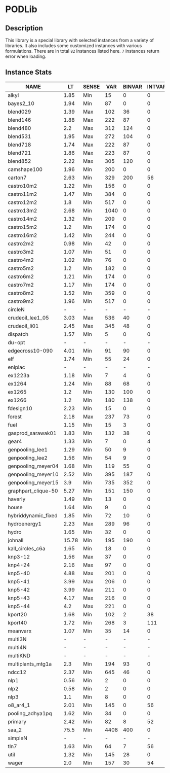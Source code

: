 # PODLib

## Description
This library is a special library with selected instances from a variety of libraries.
It also includes some customized instances with various formulations.
There are in total `82` instances listed here.
`7` instances return error when loading.

## Instance Stats
| NAME | LT | SENSE | VAR | BINVAR | INTVAR | CON | LINCON | NLCONS | OTHERCONS |
|------|----|-------|-----|--------|--------|-----|--------|--------|-----------|
| alkyl | 1.85 | Min | 15 | 0 | 0 | 8 | 1 | 2 | 5 |
| bayes2_10 | 1.94 | Min | 87 | 0 | 0 | 78 | 22 | 1 | 55 |
| blend029 | 1.39 | Max | 102 | 36 | 0 | 213 | 201 | 12 | 0 |
| blend146 | 1.88 | Max | 222 | 87 | 0 | 624 | 600 | 24 | 0 |
| blend480 | 2.2 | Max | 312 | 124 | 0 | 884 | 852 | 32 | 0 |
| blend531 | 1.95 | Max | 272 | 104 | 0 | 736 | 704 | 32 | 0 |
| blend718 | 1.74 | Max | 222 | 87 | 0 | 519 | 495 | 24 | 0 |
| blend721 | 1.86 | Max | 223 | 87 | 0 | 628 | 604 | 24 | 0 |
| blend852 | 2.22 | Max | 305 | 120 | 0 | 861 | 829 | 32 | 0 |
| camshape100 | 1.96 | Min | 200 | 0 | 0 | 201 | 100 | 1 | 100 |
| carton7 | 2.63 | Min | 329 | 200 | 56 | 688 | 623 | 1 | 64 |
| castro10m2 | 1.22 | Min | 156 | 0 | 0 | 138 | 78 | 60 | 0 |
| castro11m2 | 1.47 | Min | 384 | 0 | 0 | 252 | 140 | 112 | 0 |
| castro12m2 | 1.8 | Min | 517 | 0 | 0 | 408 | 188 | 220 | 0 |
| castro13m2 | 2.68 | Min | 1040 | 0 | 0 | 783 | 303 | 480 | 0 |
| castro14m2 | 1.32 | Min | 209 | 0 | 0 | 205 | 115 | 90 | 0 |
| castro15m2 | 1.2 | Min | 174 | 0 | 0 | 152 | 104 | 48 | 0 |
| castro16m2 | 1.42 | Min | 244 | 0 | 0 | 234 | 108 | 126 | 0 |
| castro2m2 | 0.98 | Min | 42 | 0 | 0 | 45 | 33 | 12 | 0 |
| castro3m2 | 1.07 | Min | 51 | 0 | 0 | 54 | 42 | 12 | 0 |
| castro4m2 | 1.02 | Min | 76 | 0 | 0 | 66 | 48 | 18 | 0 |
| castro5m2 | 1.2 | Min | 182 | 0 | 0 | 152 | 104 | 48 | 0 |
| castro6m2 | 1.21 | Min | 174 | 0 | 0 | 152 | 104 | 48 | 0 |
| castro7m2 | 1.17 | Min | 174 | 0 | 0 | 152 | 104 | 48 | 0 |
| castro8m2 | 1.52 | Min | 359 | 0 | 0 | 335 | 251 | 84 | 0 |
| castro9m2 | 1.96 | Min | 517 | 0 | 0 | 573 | 363 | 210 | 0 |
| circleN | - | - | - | - | - | - | - | - | - |
| crudeoil_lee1_05 | 3.03 | Max | 536 | 40 | 0 | 1241 | 1081 | 0 | 160 |
| crudeoil_li01 | 2.45 | Max | 345 | 48 | 0 | 696 | 640 | 0 | 56 |
| dispatch | 1.57 | Min | 5 | 0 | 0 | 3 | 0 | 1 | 2 |
| du-opt | - | - | - | - | - | - | - | - | - |
| edgecross10-090 | 4.01 | Min | 91 | 90 | 0 | 481 | 480 | 0 | 1 |
| elf | 1.74 | Min | 55 | 24 | 0 | 39 | 11 | 1 | 27 |
| eniplac | - | - | - | - | - | - | - | - | - |
| ex1223a | 1.18 | Min | 7 | 4 | 0 | 15 | 11 | 4 | 0 |
| ex1264 | 1.24 | Min | 88 | 68 | 0 | 95 | 91 | 4 | 0 |
| ex1265 | 1.2 | Min | 130 | 100 | 0 | 134 | 129 | 5 | 0 |
| ex1266 | 1.2 | Min | 180 | 138 | 0 | 178 | 172 | 6 | 0 |
| fdesign10 | 2.23 | Min | 15 | 0 | 0 | 307 | 306 | 0 | 1 |
| forest | 2.18 | Max | 237 | 73 | 0 | 310 | 285 | 1 | 24 |
| fuel | 1.15 | Min | 15 | 3 | 0 | 30 | 27 | 3 | 0 |
| gasprod_sarawak01 | 1.83 | Min | 132 | 38 | 0 | 213 | 179 | 0 | 34 |
| gear4 | 1.33 | Min | 7 | 0 | 4 | 2 | 1 | 1 | 0 |
| genpooling_lee1 | 1.29 | Min | 50 | 9 | 0 | 83 | 63 | 20 | 0 |
| genpooling_lee2 | 1.56 | Min | 54 | 9 | 0 | 93 | 63 | 30 | 0 |
| genpooling_meyer04 | 1.68 | Min | 119 | 55 | 0 | 142 | 127 | 15 | 0 |
| genpooling_meyer10 | 2.52 | Min | 395 | 187 | 0 | 424 | 391 | 33 | 0 |
| genpooling_meyer15 | 3.9 | Min | 735 | 352 | 0 | 769 | 721 | 48 | 0 |
| graphpart_clique-50 | 5.27 | Min | 151 | 150 | 0 | 51 | 50 | 1 | 0 |
| haverly | 1.49 | Min | 13 | 0 | 0 | 10 | 7 | 0 | 3 |
| house | 1.64 | Min | 9 | 0 | 0 | 9 | 6 | 1 | 2 |
| hybriddynamic_fixed | 1.85 | Min | 72 | 10 | 0 | 80 | 79 | 0 | 1 |
| hydroenergy1 | 2.23 | Max | 289 | 96 | 0 | 429 | 381 | 0 | 48 |
| hydro | 1.65 | Min | 32 | 0 | 0 | 25 | 18 | 0 | 7 |
| johnall | 15.78 | Min | 195 | 190 | 0 | 193 | 2 | 191 | 0 |
| kall_circles_c6a | 1.65 | Min | 18 | 0 | 0 | 54 | 32 | 0 | 22 |
| knp3-12 | 1.56 | Max | 37 | 0 | 0 | 78 | 0 | 0 | 78 |
| knp4-24 | 2.16 | Max | 97 | 0 | 0 | 300 | 0 | 0 | 300 |
| knp5-40 | 4.88 | Max | 201 | 0 | 0 | 820 | 0 | 820 | 0 |
| knp5-41 | 3.99 | Max | 206 | 0 | 0 | 861 | 0 | 0 | 861 |
| knp5-42 | 3.99 | Max | 211 | 0 | 0 | 903 | 0 | 0 | 903 |
| knp5-43 | 4.17 | Max | 216 | 0 | 0 | 946 | 0 | 0 | 946 |
| knp5-44 | 4.2 | Max | 221 | 0 | 0 | 990 | 0 | 0 | 990 |
| kport20 | 1.68 | Min | 102 | 2 | 38 | 28 | 8 | 20 | 0 |
| kport40 | 1.72 | Min | 268 | 3 | 111 | 49 | 11 | 38 | 0 |
| meanvarx | 1.07 | Min | 35 | 14 | 0 | 44 | 44 | 0 | 0 |
| multi3N | - | - | - | - | - | - | - | - | - |
| multi4N | - | - | - | - | - | - | - | - | - |
| multiKND | - | - | - | - | - | - | - | - | - |
| multiplants_mtg1a | 2.3 | Min | 194 | 93 | 0 | 257 | 229 | 1 | 27 |
| ndcc12 | 2.37 | Min | 645 | 46 | 0 | 238 | 190 | 2 | 46 |
| nlp1 | 0.56 | Min | 2 | 0 | 0 | 1 | 0 | 1 | 0 |
| nlp2 | 0.58 | Min | 2 | 0 | 0 | 0 | 0 | 0 | 0 |
| nlp3 | 1.1 | Min | 8 | 0 | 0 | 6 | 3 | 3 | 0 |
| o8_ar4_1 | 2.01 | Min | 145 | 0 | 56 | 348 | 332 | 16 | 0 |
| pooling_adhya1pq | 1.62 | Min | 34 | 0 | 0 | 50 | 30 | 0 | 20 |
| primary | 2.42 | Min | 82 | 8 | 52 | 164 | 139 | 16 | 9 |
| saa_2 | 75.5 | Min | 4408 | 400 | 0 | 6206 | 2406 | 2000 | 1800 |
| simpleN | - | - | - | - | - | - | - | - | - |
| tln7 | 1.63 | Min | 64 | 7 | 56 | 43 | 36 | 0 | 7 |
| util | 1.32 | Min | 145 | 28 | 0 | 167 | 163 | 4 | 0 |
| wager | 2.0 | Min | 157 | 30 | 54 | 143 | 100 | 34 | 9 |

